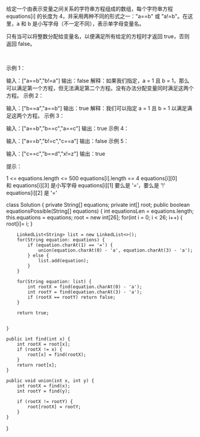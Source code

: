 给定一个由表示变量之间关系的字符串方程组成的数组，每个字符串方程 equations[i] 的长度为 4，并采用两种不同的形式之一："a==b" 或 "a!=b"。在这里，a 和 b 是小写字母（不一定不同），表示单字母变量名。

只有当可以将整数分配给变量名，以便满足所有给定的方程时才返回 true，否则返回 false。 

 

示例 1：

输入：["a==b","b!=a"]
输出：false
解释：如果我们指定，a = 1 且 b = 1，那么可以满足第一个方程，但无法满足第二个方程。没有办法分配变量同时满足这两个方程。
示例 2：

输入：["b==a","a==b"]
输出：true
解释：我们可以指定 a = 1 且 b = 1 以满足满足这两个方程。
示例 3：

输入：["a==b","b==c","a==c"]
输出：true
示例 4：

输入：["a==b","b!=c","c==a"]
输出：false
示例 5：

输入：["c==c","b==d","x!=z"]
输出：true
 

提示：

1 <= equations.length <= 500
equations[i].length == 4
equations[i][0] 和 equations[i][3] 是小写字母
equations[i][1] 要么是 '='，要么是 '!'
equations[i][2] 是 '='



class Solution {
    private String[] equations;
    private int[] root;
    public boolean equationsPossible(String[] equations) {
        int equationsLen = equations.length;
        this.equations = equations;
        root = new int[26];
        for(int i = 0; i < 26; i++) {
            root[i]= i;
        }

        LinkedList<String> list = new LinkedList<>();
        for(String equation: equations) {
            if (equation.charAt(1) == '=') {
                union(equation.charAt(0) - 'a', equation.charAt(3) - 'a');
            } else {
                list.add(equation);
            }
        }

        for(String equation: list) {
            int rootX = find(equation.charAt(0) - 'a');
            int rootY = find(equation.charAt(3) - 'a');
            if (rootX == rootY) return false;
        }

        return true;


    }

    public int find(int x) {
        int rootX = root[x];
        if (rootX != x) {
            root[x] = find(rootX);
        }
        return root[x];
    }

    public void union(int x, int y) {
        int rootX = find(x);
        int rootY = find(y);

        if (rootX != rootY) {
            root[rootX] = rootY;
        }
    }
}